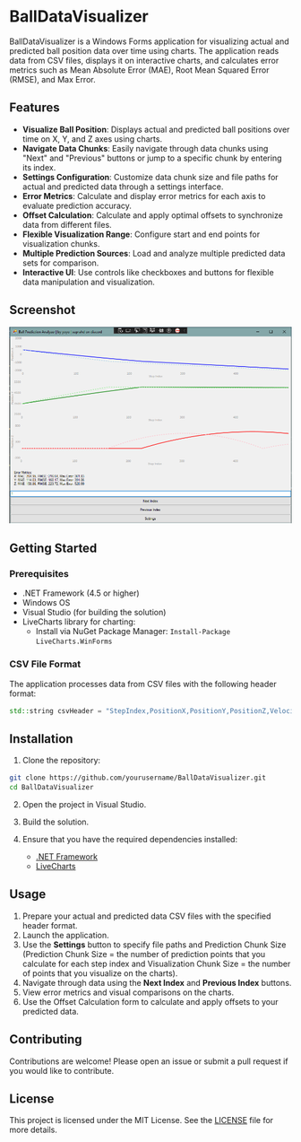 # BallDataVisualizer

BallDataVisualizer is a Windows Forms application for visualizing actual and predicted ball position data over time using charts. The application reads data from CSV files, displays it on interactive charts, and calculates error metrics such as Mean Absolute Error (MAE), Root Mean Squared Error (RMSE), and Max Error.

## Features

- **Visualize Ball Position**: Displays actual and predicted ball positions over time on X, Y, and Z axes using charts.
- **Navigate Data Chunks**: Easily navigate through data chunks using "Next" and "Previous" buttons or jump to a specific chunk by entering its index.
- **Settings Configuration**: Customize data chunk size and file paths for actual and predicted data through a settings interface.
- **Error Metrics**: Calculate and display error metrics for each axis to evaluate prediction accuracy.
- **Offset Calculation**: Calculate and apply optimal offsets to synchronize data from different files.
- **Flexible Visualization Range**: Configure start and end points for visualization chunks.
- **Multiple Prediction Sources**: Load and analyze multiple predicted data sets for comparison.
- **Interactive UI**: Use controls like checkboxes and buttons for flexible data manipulation and visualization.

## Screenshot

![Program Screenshot](example.png)

## Getting Started

### Prerequisites

- .NET Framework (4.5 or higher)
- Windows OS
- Visual Studio (for building the solution)
- LiveCharts library for charting:
  - Install via NuGet Package Manager: `Install-Package LiveCharts.WinForms`

### CSV File Format

The application processes data from CSV files with the following header format:

```cpp
std::string csvHeader = "StepIndex,PositionX,PositionY,PositionZ,VelocityX,VelocityY,VelocityZ,AngularVelocityX,AngularVelocityY,AngularVelocityZ\n";
```

## Installation

1. Clone the repository:
```bash
git clone https://github.com/yourusername/BallDataVisualizer.git
cd BallDataVisualizer
```

2. Open the project in Visual Studio.

3. Build the solution.

4. Ensure that you have the required dependencies installed:
   - [.NET Framework](https://dotnet.microsoft.com/download/dotnet-framework)
   - [LiveCharts](https://v0.lvcharts.com/)

## Usage

1. Prepare your actual and predicted data CSV files with the specified header format.
2. Launch the application.
3. Use the **Settings** button to specify file paths and Prediction Chunk Size (Prediction Chunk Size = the number of prediction points that you calculate for each step index and Visualization Chunk Size = the number of points that you visualize on the charts).
4. Navigate through data using the **Next Index** and **Previous Index** buttons.
5. View error metrics and visual comparisons on the charts.
6. Use the Offset Calculation form to calculate and apply offsets to your predicted data.

## Contributing

Contributions are welcome! Please open an issue or submit a pull request if you would like to contribute.

## License

This project is licensed under the MIT License. See the [LICENSE](LICENSE) file for more details.
